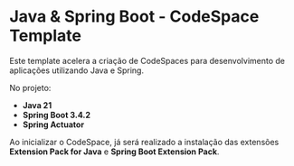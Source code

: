 # Java & Spring Boot - CodeSpace Template

Este template acelera a criação de CodeSpaces para desenvolvimento de aplicações utilizando Java e Spring. 

No projeto:
* **Java 21**
* **Spring Boot 3.4.2**
* **Spring Actuator**

Ao inicializar o CodeSpace, já será realizado a instalação das extensões **Extension Pack for Java** e **Spring Boot Extension Pack**.